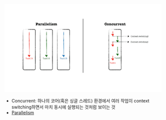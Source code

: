 ![Concurrent vs Parallelism](Concurrent%20vs%20Parallelism.png)

- Concurrent: 하나의 코어(혹은 싱글 스레드) 환경에서 여러 작업이 context switching하면서 마치 동시에 실행되는 것처럼 보이는 것
- [Parallelism](Parallelism.md)
